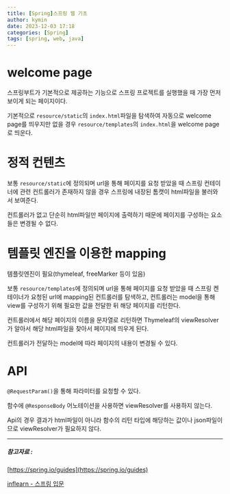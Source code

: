 ```yaml
---
title: [Spring]스프링 웹 기초
author: kymin
date: 2023-12-03 17:18
categories: [Spring]
tags: [spring, web, java]
---
```


# welcome page

스프링부트가 기본적으로 제공하는 기능으로 스프링 프로젝트를 실행했을 때 가장 먼저 보이게 되는 페이지이다.

기본적으로 `resource/static`의 `index.html`파일을 탐색하여 자동으로 welcome page를 띄우지만 없을 경우 `resource/templates`의 `index.html`을 welcome page로 띄운다.

# 정적 컨텐츠

보통 `resource/static`에 정의되며 url을 통해 페이지를 요청 받았을 때 스프링 컨테이너에 관련 컨트롤러가 존재하지 않을 경우 스프링에 내장된 톰캣이 html파일을 불러와서 보여준다.

컨트롤러가 없고 단순히 html파일만 페이지에 출력하기 때문에 페이지를 구성하는 요소들은 변경될 수 없다.

# 템플릿 엔진을 이용한 mapping

템플릿엔진이 필요(thymeleaf, freeMarker 등이 있음)

보통 `resource/templates`에 정의되며 url을 통해 페이지를 요청 받았을 때 스프링 켄테이너가 요청된 url에 mapping된 컨트롤러를 탐색하고, 컨트롤러는 model을 통해 view를 구성하기 위해 필요한 값을 전달한 뒤 해당 페이지를 리턴한다.

컨트롤러에서 해당 페이지의 이름을 문자열로 리턴하면 Thymeleaf의 viewResolver가 알아서 해당 html파일을 찾아서 페이지에 띄우게 된다.

컨트롤러가 전달하는 model에 따라 페이지의 내용이 변경될 수 있다.

# API

`@RequestParam()`을 통해 파라미터를 요청할 수 있다.

함수에 `@ResponseBody` 어노테이션을 사용하면 viewResolver를 사용하지 않는다. 

Api의 경우 결과가 html파일이 아니라 함수의 리턴 타입에 해당하는 값이나 json파일이므로 viewResolver가 필요하지 않다.

-----

##### 참고자료 :

[https://spring.io/guides](https://spring.io/guides)

[inflearn - 스프링 입문](https://www.inflearn.com/course/%EC%8A%A4%ED%94%84%EB%A7%81-%EC%9E%85%EB%AC%B8-%EC%8A%A4%ED%94%84%EB%A7%81%EB%B6%80%ED%8A%B8/dashboard)